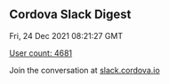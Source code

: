 ## Cordova Slack Digest
Fri, 24 Dec 2021 08:21:27 GMT

[User count: 4681](https://cordova.slack.com/)


Join the conversation at [slack.cordova.io](http://slack.cordova.io/)
